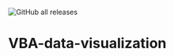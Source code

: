 ![GitHub all releases](https://img.shields.io/github/downloads/josetv91/VBA-data-visualization/total?logo=GitHub&style=plastic)

# VBA-data-visualization

